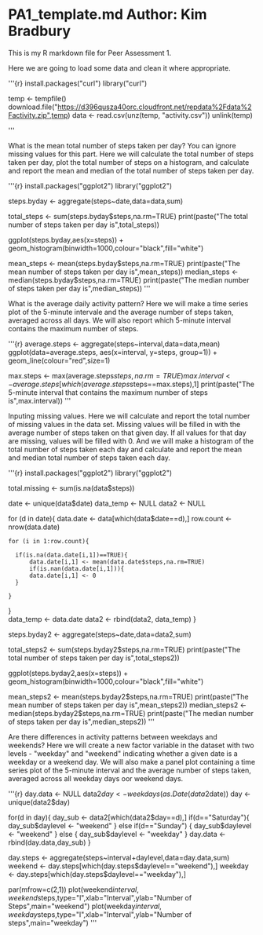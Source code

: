 PA1_template.md
Author: Kim Bradbury
===============

This is my R markdown file for Peer Assessment 1.

Here we are going to load some data and clean it where appropriate.


'''{r}
install.packages("curl")
library("curl")

temp <- tempfile()
download.file("https://d396qusza40orc.cloudfront.net/repdata%2Fdata%2Factivity.zip",temp)
data <- read.csv(unz(temp, "activity.csv"))
unlink(temp)

'''

What is the mean total number of steps taken per day? You can ignore missing values for this part.
Here we will calculate the total number of steps taken per day, plot the total number of steps on a histogram, and calculate and report the mean and median of the total number of steps taken per day.

'''{r}
install.packages("ggplot2")
library("ggplot2")


steps.byday <- aggregate(steps~date,data=data,sum)

total_steps <- sum(steps.byday$steps,na.rm=TRUE)
print(paste("The total number of steps taken per day is",total_steps))

ggplot(steps.byday,aes(x=steps)) + geom_histogram(binwidth=1000,colour="black",fill="white")

mean_steps <- mean(steps.byday$steps,na.rm=TRUE)
print(paste("The mean number of steps taken per day is",mean_steps))
median_steps <- median(steps.byday$steps,na.rm=TRUE)
print(paste("The median number of steps taken per day is",median_steps))
'''

What is the average daily activity pattern?
Here we will make a time series plot of the 5-minute intervale and the average number of steps taken, averaged across all days. We will also report which 5-minute interval contains the maximum number of steps.


'''{r}
average.steps <- aggregate(steps~interval,data=data,mean)
ggplot(data=average.steps, aes(x=interval, y=steps, group=1)) + geom_line(colour="red",size=1)

max.steps <- max(average.steps$steps,na.rm=TRUE)
max.interval <- average.steps[which(average.steps$steps==max.steps),1]
print(paste("The 5-minute interval that contains the maximum number of steps is",max.interval))
'''

Inputing missing values.
Here we will calculate and report the total number of missing values in the data set. Missing values will be filled in with the average number of steps taken on that given day. If all values for that day are missing, values will be filled with 0. And we will make a histogram of the total number of steps taken each day and calculate and report the mean and median total number of steps taken each day.


'''{r}
install.packages("ggplot2")
library("ggplot2")

total.missing <- sum(is.na(data$steps))


date <- unique(data$date)
data_temp <- NULL
data2 <- NULL


  for (d in date){
    data.date <- data[which(data$date==d),]
    row.count <- nrow(data.date) 
    
    for (i in 1:row.count){
  
      if(is.na(data.date[i,1])==TRUE){
          data.date[i,1] <- mean(data.date$steps,na.rm=TRUE)
          if(is.nan(data.date[i,1])){
          data.date[i,1] <- 0
      }
    
    }
  }  
  data_temp <- data.date
  data2 <- rbind(data2, data_temp)
}

steps.byday2 <- aggregate(steps~date,data=data2,sum)

total_steps2 <- sum(steps.byday2$steps,na.rm=TRUE)
print(paste("The total number of steps taken per day is",total_steps2))

ggplot(steps.byday2,aes(x=steps)) + geom_histogram(binwidth=1000,colour="black",fill="white")

mean_steps2 <- mean(steps.byday2$steps,na.rm=TRUE)
print(paste("The mean number of steps taken per day is",mean_steps2))
median_steps2 <- median(steps.byday2$steps,na.rm=TRUE)
print(paste("The median number of steps taken per day is",median_steps2))
'''

Are there differences in activity patterns between weekdays and weekends?
Here we will create a new factor variable in the dataset with two levels - "weekday" and "weekend" indicating whether a given date is a weekday or a weekend day. We will also make a panel plot containing a time series plot of the 5-minute interval and the average number of steps taken, averaged across all weekday days oor weekend days.


'''{r}
day.data <- NULL
data2$day <- weekdays(as.Date(data2$date))
day <- unique(data2$day)

for(d in day){
  day_sub <- data2[which(data2$day==d),]
    if(d=="Saturday"){
      day_sub$daylevel <- "weekend"
    } else if(d=="Sunday") {
      day_sub$daylevel <- "weekend"
    } else {
      day_sub$daylevel <- "weekday"
    }
  day.data <- rbind(day.data,day_sub)
}

day.steps <- aggregate(steps~interval+daylevel,data=day.data,sum)
weekend <- day.steps[which(day.steps$daylevel=="weekend"),]
weekday <- day.steps[which(day.steps$daylevel=="weekday"),]

par(mfrow=c(2,1))
plot(weekend$interval,weekend$steps,type="l",xlab="Interval",ylab="Number of Steps",main="weekend")
plot(weekday$interval,weekday$steps,type="l",xlab="Interval",ylab="Number of steps",main="weekday")
'''
